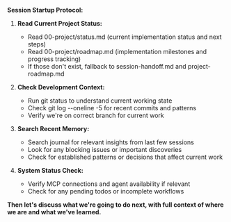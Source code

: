 **Session Startup Protocol:**

1. **Read Current Project Status:**
   - Read 00-project/status.md (current implementation status and next steps)
   - Read 00-project/roadmap.md (implementation milestones and progress tracking)
   - If those don't exist, fallback to session-handoff.md and project-roadmap.md

2. **Check Development Context:**
   - Run git status to understand current working state
   - Check git log --oneline -5 for recent commits and patterns
   - Verify we're on correct branch for current work

3. **Search Recent Memory:**
   - Search journal for relevant insights from last few sessions
   - Look for any blocking issues or important discoveries
   - Check for established patterns or decisions that affect current work

4. **System Status Check:**
   - Verify MCP connections and agent availability if relevant
   - Check for any pending todos or incomplete workflows

**Then let's discuss what we're going to do next, with full context of where we are and what we've learned.**
